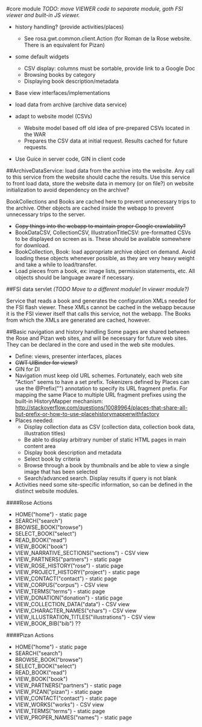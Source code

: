 #core module
_TODO: move VIEWER code to separate module, goth FSI viewer and built-in JS viewer._

  * history handling? (provide activities/places)
    * See rosa.gwt.common.client.Action (for Roman de la Rose website. There is an equivalent for Pizan)
  * some default widgets
    * CSV display: columns must be sortable, provide link to a Google Doc
    * Browsing books by category
    * Displaying book description/metadata
  * Base view interfaces/implementations

  * load data from archive (archive data service)
  * adapt to website model (CSVs)
    * Website model based off old idea of pre-prepared CSVs located in the WAR
    * Prepares the CSV data at initial request. Results cached for future requests.
  * Use Guice in server code, GIN in client code

##ArchiveDataService:
load data from the archive into the website. Any call to this service from the website
should cache the results. Use this service to front load data, store the website data in memory (or on file?)
on website initialization to avoid dependency on the archive?

BookCollections and Books are cached here to prevent unnecessary trips to the archive. Other objects are
cached inside the webapp to prevent unnecessary trips to the server.

  * ~~Copy things into the webapp to maintain proper Google crawlability?~~
  * BookDataCSV, CollectionCSV, IllustrationTitleCSV: pre-formatted CSVs to be displayed on screen
    as is. These should be available somewhere for download.
  * BookCollection, Book: load appropriate archive object on demand. Avoid loading these objects whenever possible, as they are very heavy weight and take a while to load/transfer.
  * Load pieces from a book, ex: image lists, permission statements, etc. All objects should be language aware if necessary.

##FSI data servlet 
_(TODO Move to a different module! In viewer module?)_

Service that reads a book and generates the configuration XMLs needed for the FSI flash viewer. These XMLs
cannot be cached in the webapp because it is the FSI viewer itself that calls this service, not the webapp.
The Books from which the XMLs are generated are cached, however.

##Basic navigation and history handling
Some pages are shared between the Rose and Pizan web sites, and will be necessary for future web sites.
They can be declared in the core and used in the web site modules.

  * Define: views, presenter interfaces, places
  * ~~GWT UIBinder for views?~~
  * GIN for DI
  * Navigation must keep old URL schemes. Fortunately, each web site "Action" seems to have a set prefix.
    Tokenizers defined by Places can use the @Prefix("") annotation to specify its URL fragment prefix. 
    For mapping the same Place to multiple URL fragment prefixes using the built-in HistoryMapper mechanism:
    <http://stackoverflow.com/questions/10089964/places-that-share-all-but-prefix-or-how-to-use-placehistorymapperwithfactory>
  * Places needed:
    * Display collection data as CSV (collection data, collection book data, illustration titles)
    * Be able to display arbitrary number of static HTML pages in main content area
    * Display book description and metadata
    * Select book by criteria
    * Browse through a book by thumbnails and be able to view a single image that has been selected
    * Search/advanced search. Display results if query is not blank
  * Activities need some site-specific information, so can be defined in the distinct website modules.

####Rose Actions
  * HOME("home") - static page
  * SEARCH("search")
  * BROWSE_BOOK("browse")
  * SELECT_BOOK("select")
  * READ_BOOK("read")
  * VIEW_BOOK("book")
  * VIEW_NARRATIVE_SECTIONS("sections") - CSV view
  * VIEW_PARTNERS("partners") - static page
  * VIEW_ROSE_HISTORY("rose") - static page
  * VIEW_PROJECT_HISTORY("project") - static page
  * VIEW_CONTACT("contact") - static page
  * VIEW_CORPUS("corpus") - CSV view
  * VIEW_TERMS("terms") - static page
  * VIEW_DONATION("donation") - static page
  * VIEW_COLLECTION_DATA("data") - CSV view
  * VIEW_CHARACTER_NAMES("chars") - CSV view
  * VIEW_ILLUSTRATION_TITLES("illustrations") - CSV view
  * VIEW_BOOK_BIB("bib") ??

####Pizan Actions
  * HOME("home") - static page
  * SEARCH("search")
  * BROWSE_BOOK("browse")
  * SELECT_BOOK("select")
  * READ_BOOK("read")
  * VIEW_BOOK("book")
  * VIEW_PARTNERS("partners") - static page
  * VIEW_PIZAN("pizan") - static page
  * VIEW_CONTACT("contact") - static page
  * VIEW_WORKS("works") - CSV view
  * VIEW_TERMS("terms") - static page
  * VIEW_PROPER_NAMES("names") - static page



